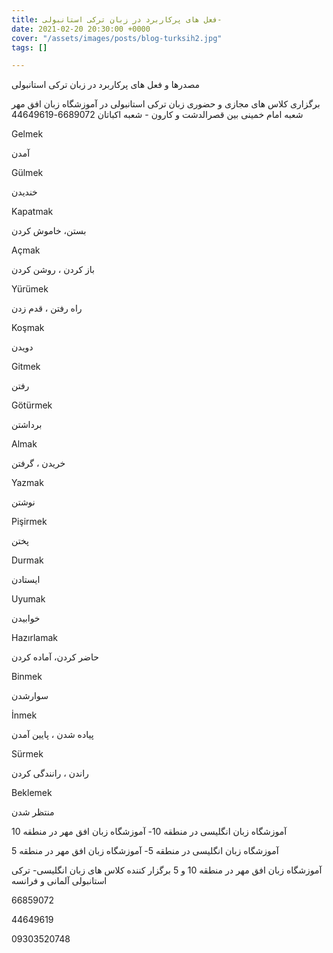 ```yaml
---
title: فعل های پرکاربرد در زبان ترکی استانبولی-
date: 2021-02-20 20:30:00 +0000
cover: "/assets/images/posts/blog-turksih2.jpg"
tags: []

---
```

مصدرها و فعل های پرکاربرد در زبان ترکی استانبولی 

برگزاری کلاس های مجازی و حضوری زبان ترکی استانبولی در آموزشگاه زبان افق مهر شعبه امام خمینی بین قصرالدشت و کارون - شعبه اکباتان 6689072-44649619

Gelmek

آمدن

Gülmek

خندیدن

Kapatmak

بستن، خاموش کردن

Açmak

باز کردن ، روشن کردن

Yürümek

راه رفتن ، قدم زدن

Koşmak

دویدن

Gitmek

رفتن

Götürmek

برداشتن

Almak

خریدن ، گرفتن

Yazmak

نوشتن

Pişirmek

پختن

Durmak

ایستادن

Uyumak

خوابیدن

Hazırlamak

حاضر کردن، آماده کردن

Binmek

سوارشدن

İnmek

پیاده شدن ، پایین آمدن

Sürmek

راندن ، رانندگی کردن

Beklemek

منتظر شدن

آموزشگاه زبان انگلیسی در منطقه 10- آموزشگاه زبان افق مهر در منطقه 10

آموزشگاه زبان انگلیسی در منطقه  5- آموزشگاه زبان افق مهر در منطقه 5

آموزشگاه زبان افق مهر در منطقه 10 و 5 برگزار کننده کلاس های زبان انگلیسی- ترکی استانبولی آلمانی و فرانسه

66859072

44649619

09303520748